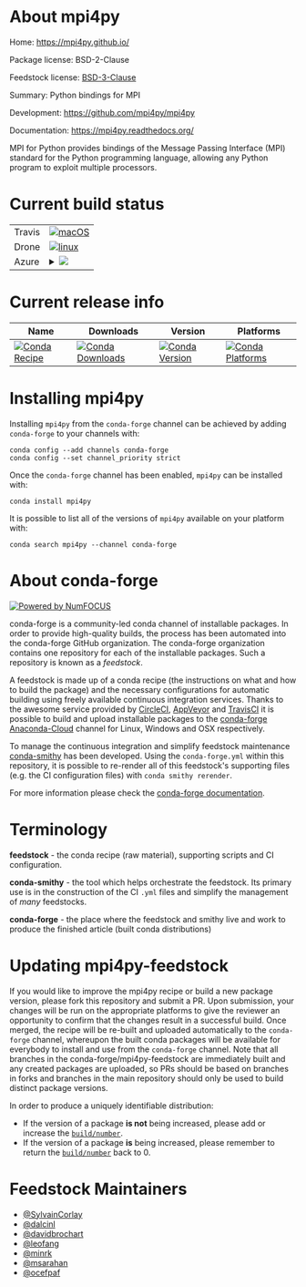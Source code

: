 About mpi4py
============

Home: https://mpi4py.github.io/

Package license: BSD-2-Clause

Feedstock license: [BSD-3-Clause](https://github.com/conda-forge/mpi4py-feedstock/blob/master/LICENSE.txt)

Summary: Python bindings for MPI

Development: https://github.com/mpi4py/mpi4py

Documentation: https://mpi4py.readthedocs.org/

MPI for Python provides bindings of the Message Passing Interface (MPI)
standard for the Python programming language, allowing any Python program
to exploit multiple processors.


Current build status
====================


<table><tr>
    <td>Travis</td>
    <td>
      <a href="https://travis-ci.com/conda-forge/mpi4py-feedstock">
        <img alt="macOS" src="https://img.shields.io/travis/com/conda-forge/mpi4py-feedstock/master.svg?label=macOS">
      </a>
    </td>
  </tr><tr>
    <td>Drone</td>
    <td>
      <a href="https://cloud.drone.io/conda-forge/mpi4py-feedstock">
        <img alt="linux" src="https://img.shields.io/drone/build/conda-forge/mpi4py-feedstock/master.svg?label=Linux">
      </a>
    </td>
  </tr>
    
  <tr>
    <td>Azure</td>
    <td>
      <details>
        <summary>
          <a href="https://dev.azure.com/conda-forge/feedstock-builds/_build/latest?definitionId=644&branchName=master">
            <img src="https://dev.azure.com/conda-forge/feedstock-builds/_apis/build/status/mpi4py-feedstock?branchName=master">
          </a>
        </summary>
        <table>
          <thead><tr><th>Variant</th><th>Status</th></tr></thead>
          <tbody><tr>
              <td>linux_64_mpimpichpython3.6.____73_pypy</td>
              <td>
                <a href="https://dev.azure.com/conda-forge/feedstock-builds/_build/latest?definitionId=644&branchName=master">
                  <img src="https://dev.azure.com/conda-forge/feedstock-builds/_apis/build/status/mpi4py-feedstock?branchName=master&jobName=linux&configuration=linux_64_mpimpichpython3.6.____73_pypy" alt="variant">
                </a>
              </td>
            </tr><tr>
              <td>linux_64_mpimpichpython3.6.____cpython</td>
              <td>
                <a href="https://dev.azure.com/conda-forge/feedstock-builds/_build/latest?definitionId=644&branchName=master">
                  <img src="https://dev.azure.com/conda-forge/feedstock-builds/_apis/build/status/mpi4py-feedstock?branchName=master&jobName=linux&configuration=linux_64_mpimpichpython3.6.____cpython" alt="variant">
                </a>
              </td>
            </tr><tr>
              <td>linux_64_mpimpichpython3.7.____73_pypy</td>
              <td>
                <a href="https://dev.azure.com/conda-forge/feedstock-builds/_build/latest?definitionId=644&branchName=master">
                  <img src="https://dev.azure.com/conda-forge/feedstock-builds/_apis/build/status/mpi4py-feedstock?branchName=master&jobName=linux&configuration=linux_64_mpimpichpython3.7.____73_pypy" alt="variant">
                </a>
              </td>
            </tr><tr>
              <td>linux_64_mpimpichpython3.7.____cpython</td>
              <td>
                <a href="https://dev.azure.com/conda-forge/feedstock-builds/_build/latest?definitionId=644&branchName=master">
                  <img src="https://dev.azure.com/conda-forge/feedstock-builds/_apis/build/status/mpi4py-feedstock?branchName=master&jobName=linux&configuration=linux_64_mpimpichpython3.7.____cpython" alt="variant">
                </a>
              </td>
            </tr><tr>
              <td>linux_64_mpimpichpython3.8.____cpython</td>
              <td>
                <a href="https://dev.azure.com/conda-forge/feedstock-builds/_build/latest?definitionId=644&branchName=master">
                  <img src="https://dev.azure.com/conda-forge/feedstock-builds/_apis/build/status/mpi4py-feedstock?branchName=master&jobName=linux&configuration=linux_64_mpimpichpython3.8.____cpython" alt="variant">
                </a>
              </td>
            </tr><tr>
              <td>linux_64_mpimpichpython3.9.____cpython</td>
              <td>
                <a href="https://dev.azure.com/conda-forge/feedstock-builds/_build/latest?definitionId=644&branchName=master">
                  <img src="https://dev.azure.com/conda-forge/feedstock-builds/_apis/build/status/mpi4py-feedstock?branchName=master&jobName=linux&configuration=linux_64_mpimpichpython3.9.____cpython" alt="variant">
                </a>
              </td>
            </tr><tr>
              <td>linux_64_mpiopenmpipython3.6.____73_pypy</td>
              <td>
                <a href="https://dev.azure.com/conda-forge/feedstock-builds/_build/latest?definitionId=644&branchName=master">
                  <img src="https://dev.azure.com/conda-forge/feedstock-builds/_apis/build/status/mpi4py-feedstock?branchName=master&jobName=linux&configuration=linux_64_mpiopenmpipython3.6.____73_pypy" alt="variant">
                </a>
              </td>
            </tr><tr>
              <td>linux_64_mpiopenmpipython3.6.____cpython</td>
              <td>
                <a href="https://dev.azure.com/conda-forge/feedstock-builds/_build/latest?definitionId=644&branchName=master">
                  <img src="https://dev.azure.com/conda-forge/feedstock-builds/_apis/build/status/mpi4py-feedstock?branchName=master&jobName=linux&configuration=linux_64_mpiopenmpipython3.6.____cpython" alt="variant">
                </a>
              </td>
            </tr><tr>
              <td>linux_64_mpiopenmpipython3.7.____73_pypy</td>
              <td>
                <a href="https://dev.azure.com/conda-forge/feedstock-builds/_build/latest?definitionId=644&branchName=master">
                  <img src="https://dev.azure.com/conda-forge/feedstock-builds/_apis/build/status/mpi4py-feedstock?branchName=master&jobName=linux&configuration=linux_64_mpiopenmpipython3.7.____73_pypy" alt="variant">
                </a>
              </td>
            </tr><tr>
              <td>linux_64_mpiopenmpipython3.7.____cpython</td>
              <td>
                <a href="https://dev.azure.com/conda-forge/feedstock-builds/_build/latest?definitionId=644&branchName=master">
                  <img src="https://dev.azure.com/conda-forge/feedstock-builds/_apis/build/status/mpi4py-feedstock?branchName=master&jobName=linux&configuration=linux_64_mpiopenmpipython3.7.____cpython" alt="variant">
                </a>
              </td>
            </tr><tr>
              <td>linux_64_mpiopenmpipython3.8.____cpython</td>
              <td>
                <a href="https://dev.azure.com/conda-forge/feedstock-builds/_build/latest?definitionId=644&branchName=master">
                  <img src="https://dev.azure.com/conda-forge/feedstock-builds/_apis/build/status/mpi4py-feedstock?branchName=master&jobName=linux&configuration=linux_64_mpiopenmpipython3.8.____cpython" alt="variant">
                </a>
              </td>
            </tr><tr>
              <td>linux_64_mpiopenmpipython3.9.____cpython</td>
              <td>
                <a href="https://dev.azure.com/conda-forge/feedstock-builds/_build/latest?definitionId=644&branchName=master">
                  <img src="https://dev.azure.com/conda-forge/feedstock-builds/_apis/build/status/mpi4py-feedstock?branchName=master&jobName=linux&configuration=linux_64_mpiopenmpipython3.9.____cpython" alt="variant">
                </a>
              </td>
            </tr><tr>
              <td>linux_aarch64_mpimpichpython3.6.____73_pypy</td>
              <td>
                <a href="https://dev.azure.com/conda-forge/feedstock-builds/_build/latest?definitionId=644&branchName=master">
                  <img src="https://dev.azure.com/conda-forge/feedstock-builds/_apis/build/status/mpi4py-feedstock?branchName=master&jobName=linux&configuration=linux_aarch64_mpimpichpython3.6.____73_pypy" alt="variant">
                </a>
              </td>
            </tr><tr>
              <td>linux_aarch64_mpimpichpython3.6.____cpython</td>
              <td>
                <a href="https://dev.azure.com/conda-forge/feedstock-builds/_build/latest?definitionId=644&branchName=master">
                  <img src="https://dev.azure.com/conda-forge/feedstock-builds/_apis/build/status/mpi4py-feedstock?branchName=master&jobName=linux&configuration=linux_aarch64_mpimpichpython3.6.____cpython" alt="variant">
                </a>
              </td>
            </tr><tr>
              <td>linux_aarch64_mpimpichpython3.7.____73_pypy</td>
              <td>
                <a href="https://dev.azure.com/conda-forge/feedstock-builds/_build/latest?definitionId=644&branchName=master">
                  <img src="https://dev.azure.com/conda-forge/feedstock-builds/_apis/build/status/mpi4py-feedstock?branchName=master&jobName=linux&configuration=linux_aarch64_mpimpichpython3.7.____73_pypy" alt="variant">
                </a>
              </td>
            </tr><tr>
              <td>linux_aarch64_mpimpichpython3.7.____cpython</td>
              <td>
                <a href="https://dev.azure.com/conda-forge/feedstock-builds/_build/latest?definitionId=644&branchName=master">
                  <img src="https://dev.azure.com/conda-forge/feedstock-builds/_apis/build/status/mpi4py-feedstock?branchName=master&jobName=linux&configuration=linux_aarch64_mpimpichpython3.7.____cpython" alt="variant">
                </a>
              </td>
            </tr><tr>
              <td>linux_aarch64_mpimpichpython3.8.____cpython</td>
              <td>
                <a href="https://dev.azure.com/conda-forge/feedstock-builds/_build/latest?definitionId=644&branchName=master">
                  <img src="https://dev.azure.com/conda-forge/feedstock-builds/_apis/build/status/mpi4py-feedstock?branchName=master&jobName=linux&configuration=linux_aarch64_mpimpichpython3.8.____cpython" alt="variant">
                </a>
              </td>
            </tr><tr>
              <td>linux_aarch64_mpimpichpython3.9.____cpython</td>
              <td>
                <a href="https://dev.azure.com/conda-forge/feedstock-builds/_build/latest?definitionId=644&branchName=master">
                  <img src="https://dev.azure.com/conda-forge/feedstock-builds/_apis/build/status/mpi4py-feedstock?branchName=master&jobName=linux&configuration=linux_aarch64_mpimpichpython3.9.____cpython" alt="variant">
                </a>
              </td>
            </tr><tr>
              <td>linux_aarch64_mpiopenmpipython3.6.____73_pypy</td>
              <td>
                <a href="https://dev.azure.com/conda-forge/feedstock-builds/_build/latest?definitionId=644&branchName=master">
                  <img src="https://dev.azure.com/conda-forge/feedstock-builds/_apis/build/status/mpi4py-feedstock?branchName=master&jobName=linux&configuration=linux_aarch64_mpiopenmpipython3.6.____73_pypy" alt="variant">
                </a>
              </td>
            </tr><tr>
              <td>linux_aarch64_mpiopenmpipython3.6.____cpython</td>
              <td>
                <a href="https://dev.azure.com/conda-forge/feedstock-builds/_build/latest?definitionId=644&branchName=master">
                  <img src="https://dev.azure.com/conda-forge/feedstock-builds/_apis/build/status/mpi4py-feedstock?branchName=master&jobName=linux&configuration=linux_aarch64_mpiopenmpipython3.6.____cpython" alt="variant">
                </a>
              </td>
            </tr><tr>
              <td>linux_aarch64_mpiopenmpipython3.7.____73_pypy</td>
              <td>
                <a href="https://dev.azure.com/conda-forge/feedstock-builds/_build/latest?definitionId=644&branchName=master">
                  <img src="https://dev.azure.com/conda-forge/feedstock-builds/_apis/build/status/mpi4py-feedstock?branchName=master&jobName=linux&configuration=linux_aarch64_mpiopenmpipython3.7.____73_pypy" alt="variant">
                </a>
              </td>
            </tr><tr>
              <td>linux_aarch64_mpiopenmpipython3.7.____cpython</td>
              <td>
                <a href="https://dev.azure.com/conda-forge/feedstock-builds/_build/latest?definitionId=644&branchName=master">
                  <img src="https://dev.azure.com/conda-forge/feedstock-builds/_apis/build/status/mpi4py-feedstock?branchName=master&jobName=linux&configuration=linux_aarch64_mpiopenmpipython3.7.____cpython" alt="variant">
                </a>
              </td>
            </tr><tr>
              <td>linux_aarch64_mpiopenmpipython3.8.____cpython</td>
              <td>
                <a href="https://dev.azure.com/conda-forge/feedstock-builds/_build/latest?definitionId=644&branchName=master">
                  <img src="https://dev.azure.com/conda-forge/feedstock-builds/_apis/build/status/mpi4py-feedstock?branchName=master&jobName=linux&configuration=linux_aarch64_mpiopenmpipython3.8.____cpython" alt="variant">
                </a>
              </td>
            </tr><tr>
              <td>linux_aarch64_mpiopenmpipython3.9.____cpython</td>
              <td>
                <a href="https://dev.azure.com/conda-forge/feedstock-builds/_build/latest?definitionId=644&branchName=master">
                  <img src="https://dev.azure.com/conda-forge/feedstock-builds/_apis/build/status/mpi4py-feedstock?branchName=master&jobName=linux&configuration=linux_aarch64_mpiopenmpipython3.9.____cpython" alt="variant">
                </a>
              </td>
            </tr><tr>
              <td>linux_ppc64le_mpimpichpython3.6.____73_pypy</td>
              <td>
                <a href="https://dev.azure.com/conda-forge/feedstock-builds/_build/latest?definitionId=644&branchName=master">
                  <img src="https://dev.azure.com/conda-forge/feedstock-builds/_apis/build/status/mpi4py-feedstock?branchName=master&jobName=linux&configuration=linux_ppc64le_mpimpichpython3.6.____73_pypy" alt="variant">
                </a>
              </td>
            </tr><tr>
              <td>linux_ppc64le_mpimpichpython3.6.____cpython</td>
              <td>
                <a href="https://dev.azure.com/conda-forge/feedstock-builds/_build/latest?definitionId=644&branchName=master">
                  <img src="https://dev.azure.com/conda-forge/feedstock-builds/_apis/build/status/mpi4py-feedstock?branchName=master&jobName=linux&configuration=linux_ppc64le_mpimpichpython3.6.____cpython" alt="variant">
                </a>
              </td>
            </tr><tr>
              <td>linux_ppc64le_mpimpichpython3.7.____73_pypy</td>
              <td>
                <a href="https://dev.azure.com/conda-forge/feedstock-builds/_build/latest?definitionId=644&branchName=master">
                  <img src="https://dev.azure.com/conda-forge/feedstock-builds/_apis/build/status/mpi4py-feedstock?branchName=master&jobName=linux&configuration=linux_ppc64le_mpimpichpython3.7.____73_pypy" alt="variant">
                </a>
              </td>
            </tr><tr>
              <td>linux_ppc64le_mpimpichpython3.7.____cpython</td>
              <td>
                <a href="https://dev.azure.com/conda-forge/feedstock-builds/_build/latest?definitionId=644&branchName=master">
                  <img src="https://dev.azure.com/conda-forge/feedstock-builds/_apis/build/status/mpi4py-feedstock?branchName=master&jobName=linux&configuration=linux_ppc64le_mpimpichpython3.7.____cpython" alt="variant">
                </a>
              </td>
            </tr><tr>
              <td>linux_ppc64le_mpimpichpython3.8.____cpython</td>
              <td>
                <a href="https://dev.azure.com/conda-forge/feedstock-builds/_build/latest?definitionId=644&branchName=master">
                  <img src="https://dev.azure.com/conda-forge/feedstock-builds/_apis/build/status/mpi4py-feedstock?branchName=master&jobName=linux&configuration=linux_ppc64le_mpimpichpython3.8.____cpython" alt="variant">
                </a>
              </td>
            </tr><tr>
              <td>linux_ppc64le_mpimpichpython3.9.____cpython</td>
              <td>
                <a href="https://dev.azure.com/conda-forge/feedstock-builds/_build/latest?definitionId=644&branchName=master">
                  <img src="https://dev.azure.com/conda-forge/feedstock-builds/_apis/build/status/mpi4py-feedstock?branchName=master&jobName=linux&configuration=linux_ppc64le_mpimpichpython3.9.____cpython" alt="variant">
                </a>
              </td>
            </tr><tr>
              <td>linux_ppc64le_mpiopenmpipython3.6.____73_pypy</td>
              <td>
                <a href="https://dev.azure.com/conda-forge/feedstock-builds/_build/latest?definitionId=644&branchName=master">
                  <img src="https://dev.azure.com/conda-forge/feedstock-builds/_apis/build/status/mpi4py-feedstock?branchName=master&jobName=linux&configuration=linux_ppc64le_mpiopenmpipython3.6.____73_pypy" alt="variant">
                </a>
              </td>
            </tr><tr>
              <td>linux_ppc64le_mpiopenmpipython3.6.____cpython</td>
              <td>
                <a href="https://dev.azure.com/conda-forge/feedstock-builds/_build/latest?definitionId=644&branchName=master">
                  <img src="https://dev.azure.com/conda-forge/feedstock-builds/_apis/build/status/mpi4py-feedstock?branchName=master&jobName=linux&configuration=linux_ppc64le_mpiopenmpipython3.6.____cpython" alt="variant">
                </a>
              </td>
            </tr><tr>
              <td>linux_ppc64le_mpiopenmpipython3.7.____73_pypy</td>
              <td>
                <a href="https://dev.azure.com/conda-forge/feedstock-builds/_build/latest?definitionId=644&branchName=master">
                  <img src="https://dev.azure.com/conda-forge/feedstock-builds/_apis/build/status/mpi4py-feedstock?branchName=master&jobName=linux&configuration=linux_ppc64le_mpiopenmpipython3.7.____73_pypy" alt="variant">
                </a>
              </td>
            </tr><tr>
              <td>linux_ppc64le_mpiopenmpipython3.7.____cpython</td>
              <td>
                <a href="https://dev.azure.com/conda-forge/feedstock-builds/_build/latest?definitionId=644&branchName=master">
                  <img src="https://dev.azure.com/conda-forge/feedstock-builds/_apis/build/status/mpi4py-feedstock?branchName=master&jobName=linux&configuration=linux_ppc64le_mpiopenmpipython3.7.____cpython" alt="variant">
                </a>
              </td>
            </tr><tr>
              <td>linux_ppc64le_mpiopenmpipython3.8.____cpython</td>
              <td>
                <a href="https://dev.azure.com/conda-forge/feedstock-builds/_build/latest?definitionId=644&branchName=master">
                  <img src="https://dev.azure.com/conda-forge/feedstock-builds/_apis/build/status/mpi4py-feedstock?branchName=master&jobName=linux&configuration=linux_ppc64le_mpiopenmpipython3.8.____cpython" alt="variant">
                </a>
              </td>
            </tr><tr>
              <td>linux_ppc64le_mpiopenmpipython3.9.____cpython</td>
              <td>
                <a href="https://dev.azure.com/conda-forge/feedstock-builds/_build/latest?definitionId=644&branchName=master">
                  <img src="https://dev.azure.com/conda-forge/feedstock-builds/_apis/build/status/mpi4py-feedstock?branchName=master&jobName=linux&configuration=linux_ppc64le_mpiopenmpipython3.9.____cpython" alt="variant">
                </a>
              </td>
            </tr><tr>
              <td>osx_64_mpimpichpython3.6.____73_pypy</td>
              <td>
                <a href="https://dev.azure.com/conda-forge/feedstock-builds/_build/latest?definitionId=644&branchName=master">
                  <img src="https://dev.azure.com/conda-forge/feedstock-builds/_apis/build/status/mpi4py-feedstock?branchName=master&jobName=osx&configuration=osx_64_mpimpichpython3.6.____73_pypy" alt="variant">
                </a>
              </td>
            </tr><tr>
              <td>osx_64_mpimpichpython3.6.____cpython</td>
              <td>
                <a href="https://dev.azure.com/conda-forge/feedstock-builds/_build/latest?definitionId=644&branchName=master">
                  <img src="https://dev.azure.com/conda-forge/feedstock-builds/_apis/build/status/mpi4py-feedstock?branchName=master&jobName=osx&configuration=osx_64_mpimpichpython3.6.____cpython" alt="variant">
                </a>
              </td>
            </tr><tr>
              <td>osx_64_mpimpichpython3.7.____73_pypy</td>
              <td>
                <a href="https://dev.azure.com/conda-forge/feedstock-builds/_build/latest?definitionId=644&branchName=master">
                  <img src="https://dev.azure.com/conda-forge/feedstock-builds/_apis/build/status/mpi4py-feedstock?branchName=master&jobName=osx&configuration=osx_64_mpimpichpython3.7.____73_pypy" alt="variant">
                </a>
              </td>
            </tr><tr>
              <td>osx_64_mpimpichpython3.7.____cpython</td>
              <td>
                <a href="https://dev.azure.com/conda-forge/feedstock-builds/_build/latest?definitionId=644&branchName=master">
                  <img src="https://dev.azure.com/conda-forge/feedstock-builds/_apis/build/status/mpi4py-feedstock?branchName=master&jobName=osx&configuration=osx_64_mpimpichpython3.7.____cpython" alt="variant">
                </a>
              </td>
            </tr><tr>
              <td>osx_64_mpimpichpython3.8.____cpython</td>
              <td>
                <a href="https://dev.azure.com/conda-forge/feedstock-builds/_build/latest?definitionId=644&branchName=master">
                  <img src="https://dev.azure.com/conda-forge/feedstock-builds/_apis/build/status/mpi4py-feedstock?branchName=master&jobName=osx&configuration=osx_64_mpimpichpython3.8.____cpython" alt="variant">
                </a>
              </td>
            </tr><tr>
              <td>osx_64_mpimpichpython3.9.____cpython</td>
              <td>
                <a href="https://dev.azure.com/conda-forge/feedstock-builds/_build/latest?definitionId=644&branchName=master">
                  <img src="https://dev.azure.com/conda-forge/feedstock-builds/_apis/build/status/mpi4py-feedstock?branchName=master&jobName=osx&configuration=osx_64_mpimpichpython3.9.____cpython" alt="variant">
                </a>
              </td>
            </tr><tr>
              <td>osx_64_mpiopenmpipython3.6.____73_pypy</td>
              <td>
                <a href="https://dev.azure.com/conda-forge/feedstock-builds/_build/latest?definitionId=644&branchName=master">
                  <img src="https://dev.azure.com/conda-forge/feedstock-builds/_apis/build/status/mpi4py-feedstock?branchName=master&jobName=osx&configuration=osx_64_mpiopenmpipython3.6.____73_pypy" alt="variant">
                </a>
              </td>
            </tr><tr>
              <td>osx_64_mpiopenmpipython3.6.____cpython</td>
              <td>
                <a href="https://dev.azure.com/conda-forge/feedstock-builds/_build/latest?definitionId=644&branchName=master">
                  <img src="https://dev.azure.com/conda-forge/feedstock-builds/_apis/build/status/mpi4py-feedstock?branchName=master&jobName=osx&configuration=osx_64_mpiopenmpipython3.6.____cpython" alt="variant">
                </a>
              </td>
            </tr><tr>
              <td>osx_64_mpiopenmpipython3.7.____73_pypy</td>
              <td>
                <a href="https://dev.azure.com/conda-forge/feedstock-builds/_build/latest?definitionId=644&branchName=master">
                  <img src="https://dev.azure.com/conda-forge/feedstock-builds/_apis/build/status/mpi4py-feedstock?branchName=master&jobName=osx&configuration=osx_64_mpiopenmpipython3.7.____73_pypy" alt="variant">
                </a>
              </td>
            </tr><tr>
              <td>osx_64_mpiopenmpipython3.7.____cpython</td>
              <td>
                <a href="https://dev.azure.com/conda-forge/feedstock-builds/_build/latest?definitionId=644&branchName=master">
                  <img src="https://dev.azure.com/conda-forge/feedstock-builds/_apis/build/status/mpi4py-feedstock?branchName=master&jobName=osx&configuration=osx_64_mpiopenmpipython3.7.____cpython" alt="variant">
                </a>
              </td>
            </tr><tr>
              <td>osx_64_mpiopenmpipython3.8.____cpython</td>
              <td>
                <a href="https://dev.azure.com/conda-forge/feedstock-builds/_build/latest?definitionId=644&branchName=master">
                  <img src="https://dev.azure.com/conda-forge/feedstock-builds/_apis/build/status/mpi4py-feedstock?branchName=master&jobName=osx&configuration=osx_64_mpiopenmpipython3.8.____cpython" alt="variant">
                </a>
              </td>
            </tr><tr>
              <td>osx_64_mpiopenmpipython3.9.____cpython</td>
              <td>
                <a href="https://dev.azure.com/conda-forge/feedstock-builds/_build/latest?definitionId=644&branchName=master">
                  <img src="https://dev.azure.com/conda-forge/feedstock-builds/_apis/build/status/mpi4py-feedstock?branchName=master&jobName=osx&configuration=osx_64_mpiopenmpipython3.9.____cpython" alt="variant">
                </a>
              </td>
            </tr><tr>
              <td>osx_arm64_mpimpichpython3.8.____cpython</td>
              <td>
                <a href="https://dev.azure.com/conda-forge/feedstock-builds/_build/latest?definitionId=644&branchName=master">
                  <img src="https://dev.azure.com/conda-forge/feedstock-builds/_apis/build/status/mpi4py-feedstock?branchName=master&jobName=osx&configuration=osx_arm64_mpimpichpython3.8.____cpython" alt="variant">
                </a>
              </td>
            </tr><tr>
              <td>osx_arm64_mpimpichpython3.9.____cpython</td>
              <td>
                <a href="https://dev.azure.com/conda-forge/feedstock-builds/_build/latest?definitionId=644&branchName=master">
                  <img src="https://dev.azure.com/conda-forge/feedstock-builds/_apis/build/status/mpi4py-feedstock?branchName=master&jobName=osx&configuration=osx_arm64_mpimpichpython3.9.____cpython" alt="variant">
                </a>
              </td>
            </tr><tr>
              <td>osx_arm64_mpiopenmpipython3.8.____cpython</td>
              <td>
                <a href="https://dev.azure.com/conda-forge/feedstock-builds/_build/latest?definitionId=644&branchName=master">
                  <img src="https://dev.azure.com/conda-forge/feedstock-builds/_apis/build/status/mpi4py-feedstock?branchName=master&jobName=osx&configuration=osx_arm64_mpiopenmpipython3.8.____cpython" alt="variant">
                </a>
              </td>
            </tr><tr>
              <td>osx_arm64_mpiopenmpipython3.9.____cpython</td>
              <td>
                <a href="https://dev.azure.com/conda-forge/feedstock-builds/_build/latest?definitionId=644&branchName=master">
                  <img src="https://dev.azure.com/conda-forge/feedstock-builds/_apis/build/status/mpi4py-feedstock?branchName=master&jobName=osx&configuration=osx_arm64_mpiopenmpipython3.9.____cpython" alt="variant">
                </a>
              </td>
            </tr><tr>
              <td>win_64_python3.6.____cpython</td>
              <td>
                <a href="https://dev.azure.com/conda-forge/feedstock-builds/_build/latest?definitionId=644&branchName=master">
                  <img src="https://dev.azure.com/conda-forge/feedstock-builds/_apis/build/status/mpi4py-feedstock?branchName=master&jobName=win&configuration=win_64_python3.6.____cpython" alt="variant">
                </a>
              </td>
            </tr><tr>
              <td>win_64_python3.7.____cpython</td>
              <td>
                <a href="https://dev.azure.com/conda-forge/feedstock-builds/_build/latest?definitionId=644&branchName=master">
                  <img src="https://dev.azure.com/conda-forge/feedstock-builds/_apis/build/status/mpi4py-feedstock?branchName=master&jobName=win&configuration=win_64_python3.7.____cpython" alt="variant">
                </a>
              </td>
            </tr><tr>
              <td>win_64_python3.8.____cpython</td>
              <td>
                <a href="https://dev.azure.com/conda-forge/feedstock-builds/_build/latest?definitionId=644&branchName=master">
                  <img src="https://dev.azure.com/conda-forge/feedstock-builds/_apis/build/status/mpi4py-feedstock?branchName=master&jobName=win&configuration=win_64_python3.8.____cpython" alt="variant">
                </a>
              </td>
            </tr><tr>
              <td>win_64_python3.9.____cpython</td>
              <td>
                <a href="https://dev.azure.com/conda-forge/feedstock-builds/_build/latest?definitionId=644&branchName=master">
                  <img src="https://dev.azure.com/conda-forge/feedstock-builds/_apis/build/status/mpi4py-feedstock?branchName=master&jobName=win&configuration=win_64_python3.9.____cpython" alt="variant">
                </a>
              </td>
            </tr>
          </tbody>
        </table>
      </details>
    </td>
  </tr>
</table>

Current release info
====================

| Name | Downloads | Version | Platforms |
| --- | --- | --- | --- |
| [![Conda Recipe](https://img.shields.io/badge/recipe-mpi4py-green.svg)](https://anaconda.org/conda-forge/mpi4py) | [![Conda Downloads](https://img.shields.io/conda/dn/conda-forge/mpi4py.svg)](https://anaconda.org/conda-forge/mpi4py) | [![Conda Version](https://img.shields.io/conda/vn/conda-forge/mpi4py.svg)](https://anaconda.org/conda-forge/mpi4py) | [![Conda Platforms](https://img.shields.io/conda/pn/conda-forge/mpi4py.svg)](https://anaconda.org/conda-forge/mpi4py) |

Installing mpi4py
=================

Installing `mpi4py` from the `conda-forge` channel can be achieved by adding `conda-forge` to your channels with:

```
conda config --add channels conda-forge
conda config --set channel_priority strict
```

Once the `conda-forge` channel has been enabled, `mpi4py` can be installed with:

```
conda install mpi4py
```

It is possible to list all of the versions of `mpi4py` available on your platform with:

```
conda search mpi4py --channel conda-forge
```


About conda-forge
=================

[![Powered by NumFOCUS](https://img.shields.io/badge/powered%20by-NumFOCUS-orange.svg?style=flat&colorA=E1523D&colorB=007D8A)](http://numfocus.org)

conda-forge is a community-led conda channel of installable packages.
In order to provide high-quality builds, the process has been automated into the
conda-forge GitHub organization. The conda-forge organization contains one repository
for each of the installable packages. Such a repository is known as a *feedstock*.

A feedstock is made up of a conda recipe (the instructions on what and how to build
the package) and the necessary configurations for automatic building using freely
available continuous integration services. Thanks to the awesome service provided by
[CircleCI](https://circleci.com/), [AppVeyor](https://www.appveyor.com/)
and [TravisCI](https://travis-ci.com/) it is possible to build and upload installable
packages to the [conda-forge](https://anaconda.org/conda-forge)
[Anaconda-Cloud](https://anaconda.org/) channel for Linux, Windows and OSX respectively.

To manage the continuous integration and simplify feedstock maintenance
[conda-smithy](https://github.com/conda-forge/conda-smithy) has been developed.
Using the ``conda-forge.yml`` within this repository, it is possible to re-render all of
this feedstock's supporting files (e.g. the CI configuration files) with ``conda smithy rerender``.

For more information please check the [conda-forge documentation](https://conda-forge.org/docs/).

Terminology
===========

**feedstock** - the conda recipe (raw material), supporting scripts and CI configuration.

**conda-smithy** - the tool which helps orchestrate the feedstock.
                   Its primary use is in the construction of the CI ``.yml`` files
                   and simplify the management of *many* feedstocks.

**conda-forge** - the place where the feedstock and smithy live and work to
                  produce the finished article (built conda distributions)


Updating mpi4py-feedstock
=========================

If you would like to improve the mpi4py recipe or build a new
package version, please fork this repository and submit a PR. Upon submission,
your changes will be run on the appropriate platforms to give the reviewer an
opportunity to confirm that the changes result in a successful build. Once
merged, the recipe will be re-built and uploaded automatically to the
`conda-forge` channel, whereupon the built conda packages will be available for
everybody to install and use from the `conda-forge` channel.
Note that all branches in the conda-forge/mpi4py-feedstock are
immediately built and any created packages are uploaded, so PRs should be based
on branches in forks and branches in the main repository should only be used to
build distinct package versions.

In order to produce a uniquely identifiable distribution:
 * If the version of a package **is not** being increased, please add or increase
   the [``build/number``](https://docs.conda.io/projects/conda-build/en/latest/resources/define-metadata.html#build-number-and-string).
 * If the version of a package **is** being increased, please remember to return
   the [``build/number``](https://docs.conda.io/projects/conda-build/en/latest/resources/define-metadata.html#build-number-and-string)
   back to 0.

Feedstock Maintainers
=====================

* [@SylvainCorlay](https://github.com/SylvainCorlay/)
* [@dalcinl](https://github.com/dalcinl/)
* [@davidbrochart](https://github.com/davidbrochart/)
* [@leofang](https://github.com/leofang/)
* [@minrk](https://github.com/minrk/)
* [@msarahan](https://github.com/msarahan/)
* [@ocefpaf](https://github.com/ocefpaf/)

